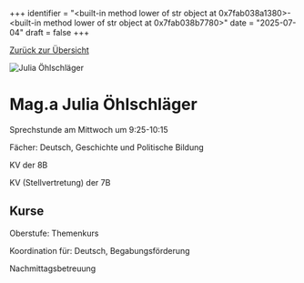 
+++
identifier = "<built-in method lower of str object at 0x7fab038a1380>-<built-in method lower of str object at 0x7fab038b7780>"
date = "2025-07-04"
draft = false
+++

 [Zurück zur Übersicht](/schule/lehrpersonal/)

<div class="row">
<div class="column">
<img src="/images/personal/Öhlschläger.jpg" alt="Julia Öhlschläger"> 
</div>
<div class="column">

# Mag.a Julia Öhlschläger 

Sprechstunde am Mittwoch um 9:25-10:15

Fächer: Deutsch,  Geschichte und Politische Bildung

KV der 8B

KV (Stellvertretung) der 7B

## Kurse



Oberstufe: Themenkurs

Koordination für: Deutsch, Begabungsförderung

Nachmittagsbetreuung

</div>
</div> 

